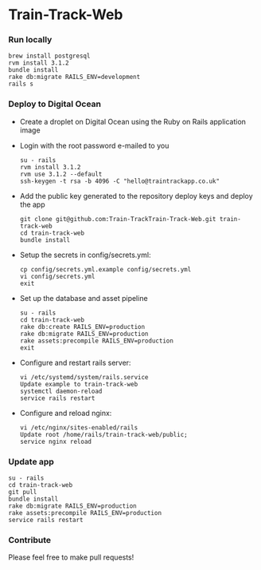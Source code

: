 Train-Track-Web
===============

### Run locally
```
brew install postgresql
rvm install 3.1.2
bundle install
rake db:migrate RAILS_ENV=development
rails s
```

### Deploy to Digital Ocean

- Create a droplet on Digital Ocean using the Ruby on Rails application image
- Login with the root password e-mailed to you

    ```
    su - rails
    rvm install 3.1.2
    rvm use 3.1.2 --default
    ssh-keygen -t rsa -b 4096 -C "hello@traintrackapp.co.uk"
    ```

- Add the public key generated to the repository deploy keys and deploy the app

    ```
    git clone git@github.com:Train-TrackTrain-Track-Web.git train-track-web
    cd train-track-web
    bundle install
    ```

- Setup the secrets in config/secrets.yml:

    ```
    cp config/secrets.yml.example config/secrets.yml
    vi config/secrets.yml
    exit
    ```

- Set up the database and asset pipeline
    ```
    su - rails
    cd train-track-web
    rake db:create RAILS_ENV=production
    rake db:migrate RAILS_ENV=production
    rake assets:precompile RAILS_ENV=production
    exit
    ```
- Configure and restart rails server:
    ```
    vi /etc/systemd/system/rails.service
    Update example to train-track-web
    systemctl daemon-reload
    service rails restart
    ```

- Configure and reload nginx:
    ```
    vi /etc/nginx/sites-enabled/rails
    Update root /home/rails/train-track-web/public;
    service nginx reload
    ```

### Update app
```
su - rails
cd train-track-web
git pull
bundle install
rake db:migrate RAILS_ENV=production
rake assets:precompile RAILS_ENV=production
service rails restart
```

### Contribute
Please feel free to make pull requests!
